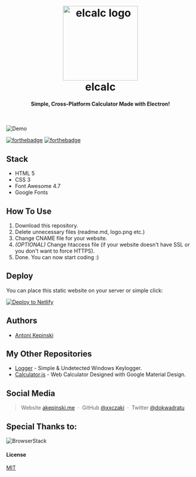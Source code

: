 <h1 align="center">
  <br>
  <a href="https://github.com/xxczaki/elcalc"><img src="https://raw.githubusercontent.com/xxczaki/elcalc/master/logo.png" alt="elcalc logo" width="200"></a>
  <br>
  elcalc
  <br>
</h1>

<h4 align="center">Simple, Cross-Platform Calculator Made with Electron!</h4>

<br>

![Demo](https://raw.githubusercontent.com/xxczaki/akepinski.me/master/demo.png)

[![forthebadge](http://forthebadge.com/images/badges/validated-html5.svg)](http://forthebadge.com) [![forthebadge](http://forthebadge.com/images/badges/built-by-developers.svg)](http://forthebadge.com)

## Stack

* HTML 5
* CSS 3
* Font Awesome 4.7
* Google Fonts

## How To Use

1. Download this repository.
2. Delete unnecessary files (readme.md, logo.png etc.)
3. Change CNAME file for your website.
4. *(OPTIONAL)* Change htaccess file (if your website doesn't have SSL or you don't want to force HTTPS).
5. Done. You can now start coding :)

## Deploy

You can place this static website on your server or simple click:

[![Deploy to Netlify](https://www.netlify.com/img/deploy/button.svg)](https://app.netlify.com/start/deploy?repository=https://github.com/xxczaki/alpha)

## Authors

- [Antoni Kepinski](https://github.com/xxczaki)

## My Other Repositories

- [Logger](https://github.com/xxczaki/logger) - Simple & Undetected Windows Keylogger.
- [Calculator.js](https://github.com/xxczaki/calculator.js) - Web Calculator Designed with Google Material Design.

## Social Media

> Website [akepinski.me](https://akepinski.me) &nbsp;&middot;&nbsp;
> GitHub [@xxczaki](https://github.com/xxczaki) &nbsp;&middot;&nbsp;
> Twitter [@dokwadratu](https://twitter.com/dokwadratu)

## Special Thanks to:

![BrowserStack](https://www.browserstack.com/images/layout/logo.png)

#### License

[MIT](https://opensource.org/licenses/MIT)
